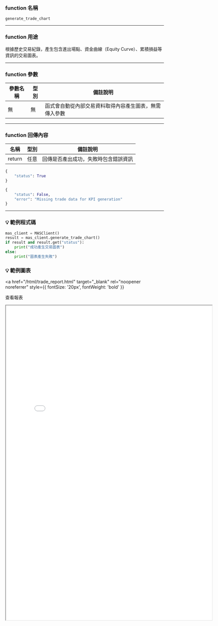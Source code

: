 ### function 名稱

`generate_trade_chart`

---

### function 用途

根據歷史交易紀錄，產生包含進出場點、資金曲線（Equity Curve）、累積損益等資訊的交易圖表。  

---

### function 參數

| 參數名稱 | 型別 | 備註說明 |
|----------|------|----------|
| 無       | 無   | 函式會自動從內部交易資料取得內容產生圖表，無需傳入參數 |

---

### function 回傳內容

| 名稱   | 型別 | 備註說明                                               |
|--------|------|--------------------------------------------------------|
| return | 任意 | 回傳是否產出成功，失敗時包含錯誤資訊 |

```python
{
    "status": True
}

{
    "status": False,
    "error": "Missing trade data for KPI generation"
}
```

---

### 💡 範例程式碼

```python
mas_client = MASClient()
result = mas_client.generate_trade_chart()
if result and result.get("status"):
    print("成功產生交易圖表")
else:
    print("圖表產生失敗")
```

### 💡 範例圖表 
<a
  href="/html/trade_report.html"
  target="_blank"
  rel="noopener noreferrer"
  style={{ fontSize: '20px', fontWeight: 'bold' }}
>
  查看報表
</a>

<iframe
  src="/html/trade_report.html"
  width="130%"
  height="1000"
  style={{ border: '1px solid #ccc' }}
/>